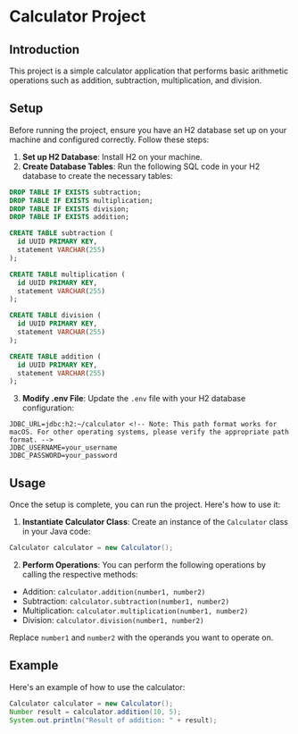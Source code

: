 # Calculator Project

## Introduction
This project is a simple calculator application that performs basic arithmetic operations such as addition, subtraction, multiplication, and division.

## Setup
Before running the project, ensure you have an H2 database set up on your machine and configured correctly. Follow these steps:

1. **Set up H2 Database**: Install H2 on your machine.
2. **Create Database Tables**: Run the following SQL code in your H2 database to create the necessary tables:

```sql
DROP TABLE IF EXISTS subtraction;
DROP TABLE IF EXISTS multiplication;
DROP TABLE IF EXISTS division;
DROP TABLE IF EXISTS addition;

CREATE TABLE subtraction (
  id UUID PRIMARY KEY,
  statement VARCHAR(255)
);

CREATE TABLE multiplication (
  id UUID PRIMARY KEY,
  statement VARCHAR(255)
);

CREATE TABLE division (
  id UUID PRIMARY KEY,
  statement VARCHAR(255)
);

CREATE TABLE addition (
  id UUID PRIMARY KEY,
  statement VARCHAR(255)
);
```

3. **Modify .env File**: Update the `.env` file with your H2 database configuration:

```properties
JDBC_URL=jdbc:h2:~/calculator <!-- Note: This path format works for macOS. For other operating systems, please verify the appropriate path format. -->
JDBC_USERNAME=your_username
JDBC_PASSWORD=your_password
```

## Usage
Once the setup is complete, you can run the project. Here's how to use it:

1. **Instantiate Calculator Class**: Create an instance of the `Calculator` class in your Java code:

```java
Calculator calculator = new Calculator();
```

2. **Perform Operations**: You can perform the following operations by calling the respective methods:

- Addition: `calculator.addition(number1, number2)`
- Subtraction: `calculator.subtraction(number1, number2)`
- Multiplication: `calculator.multiplication(number1, number2)`
- Division: `calculator.division(number1, number2)`

Replace `number1` and `number2` with the operands you want to operate on.

## Example
Here's an example of how to use the calculator:

```java
Calculator calculator = new Calculator();
Number result = calculator.addition(10, 5);
System.out.println("Result of addition: " + result);